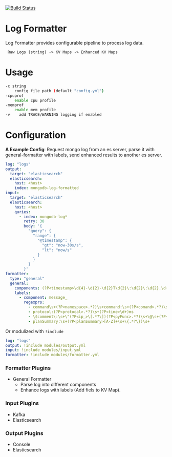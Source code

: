 [![Build Status](https://travis-ci.org/VertexC/log-formatter.svg?branch=master)](https://travis-ci.org/VertexC/log-formatter)
# Log Formatter
Log Formatter provides configurable pipeline to process log data.

``` Raw Logs (string) -> KV Maps -> Enhanced KV Maps```

# Usage
```bash
-c string
    config file path (default "config.yml")
-cpuprof
    enable cpu profile
-memprof
    enable mem profile
-v    add TRACE/WARNING logging if enabled
```

# Configuration
**A Example Config**: Request mongo log from an es server, parse it with general-formatter with labels, send enhanced results to another es server. 
```yaml
log: "logs"
output:
  target: "elasticsearch"
  elasticsearch:
    host: <host>
    index: mongodb-log-formatted
input:
  target: "elasticsearch"
  elasticsearch:
    host: <host>
    quries:
      - index: mongodb-log*
        retry: 30
        body: '{
          "query": {
            "range": {
              "@timestamp": {
                "gt": "now-30s/s", 
                "lt": "now/s"
              }
            }
          }
        }'
formatter: 
  type: "general"
  general:
    components: (?P<timestamp>\d{4}-\d{2}-\d{2}T\d{2}\:\d{2}\:\d{2}.\d+(?:\+|-)\d+)\s+(?P<serverity>(?:F|E|W|I|D))\s+(?P<component>(?:[A-Z]+)?)\s+\[(?P<context>.*?)\]\s+(?P<message_>.*$) 
    labels:
      - component: message_
        regexprs:
          - command\s+(?P<namespace>.*?)\s+command:\s+(?P<comand>.*?)\s+
          - protocol:(?P<protocal>.*?)\s+(?P<time>\d+)ms
          - \$comment\:\s+\"(?P<ip_>\[.*?\])(?P<pyFunc>.*?)\s+\@\s+(?P<pyFile>.*?\.py:[0-9]+)\"
          - planSummary:\s+(?P<planSummary>[A-Z]+\s+\{.*?\})\s+

```
Or modulized with `!include`
```yaml
log: "logs"
output: !include modules/output.yml
input: !include modules/input.yml
formatter: !include modules/formatter.yml
```

###  Formatter Plugins
- General Formatter
  - Parse log into different components
  - Enhance logs with labels (Add fiels to KV Map).

### Input Plugins
- Kafka
- Elasticsearch
### Output Plugins
- Console
- Elasticsearch

